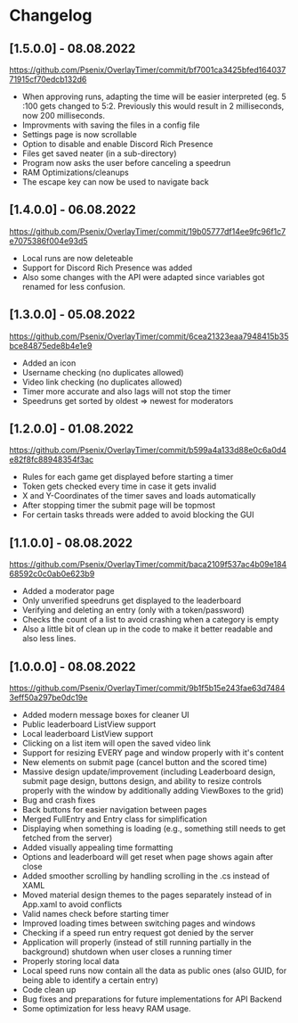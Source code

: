 # Changelog

## [1.5.0.0] - 08.08.2022

https://github.com/Psenix/OverlayTimer/commit/bf7001ca3425bfed16403771915cf70edcb132d6

- When approving runs, adapting the time will be easier interpreted (eg. 5 :100 gets changed to 5:2. Previously this would result in 2 milliseconds, now 200 milliseconds.
- Improvments with saving the files in a config file
- Settings page is now scrollable
- Option to disable and enable Discord Rich Presence
- Files get saved neater (in a sub-directory)
- Program now asks the user before canceling a speedrun
- RAM Optimizations/cleanups
- The escape key can now be used to navigate back

## [1.4.0.0] - 06.08.2022

https://github.com/Psenix/OverlayTimer/commit/19b05777df14ee9fc96f1c7e7075386f004e93d5

- Local runs are now deleteable
- Support for Discord Rich Presence was added
- Also some changes with the API were adapted since variables got renamed for less confusion.

## [1.3.0.0] - 05.08.2022
https://github.com/Psenix/OverlayTimer/commit/6cea21323eaa7948415b35bce84875ede8b4e1e9

- Added an icon
- Username checking (no duplicates allowed)
- Video link checking (no duplicates allowed)
- Timer more accurate and also lags will not stop the timer
- Speedruns get sorted by oldest => newest for moderators

## [1.2.0.0] - 01.08.2022
https://github.com/Psenix/OverlayTimer/commit/b599a4a133d88e0c6a0d4e82f8fc88948354f3ac

- Rules for each game get displayed before starting a timer
- Token gets checked every time in case it gets invalid
- X and Y-Coordinates of the timer saves and loads automatically
- After stopping timer the submit page will be topmost
- For certain tasks threads were added to avoid blocking the GUI

## [1.1.0.0] - 08.08.2022
https://github.com/Psenix/OverlayTimer/commit/baca2109f537ac4b09e18468592c0c0ab0e623b9

- Added a moderator page
- Only unverified speedruns get displayed to the leaderboard
- Verifying and deleting an entry (only with a token/password)
- Checks the count of a list to avoid crashing when a category is empty
- Also a little bit of clean up in the code to make it better readable and also less lines.

## [1.0.0.0] - 08.08.2022
https://github.com/Psenix/OverlayTimer/commit/9b1f5b15e243fae63d74843eff50a297be0dc19e

- Added modern message boxes for cleaner UI
- Public leaderboard ListView support
- Local leaderboard ListView support
- Clicking on a list item will open the saved video link
- Support for resizing EVERY page and window properly with it's content
- New elements on submit page (cancel button and the scored time)
- Massive design update/improvement (including Leaderboard design, submit page design, buttons design, and ability to resize controls properly with the window by additionally adding ViewBoxes to the grid)
- Bug and crash fixes
- Back buttons for easier navigation between pages
- Merged FullEntry and Entry class for simplification
- Displaying when something is loading (e.g., something still needs to get fetched from the server)
- Added visually appealing time formatting
- Options and leaderboard will get reset when page shows again after close
- Added smoother scrolling by handling scrolling in the .cs instead of XAML
- Moved material design themes to the pages separately instead of in App.xaml to avoid conflicts
- Valid names check before starting timer
- Improved loading times between switching pages and windows
- Checking if a speed run entry request got denied by the server
- Application will properly (instead of still running partially in the background) shutdown when user closes a running timer
- Properly storing local data
- Local speed runs now contain all the data as public ones (also GUID, for being able to identify a certain entry)
- Code clean up
- Bug fixes and preparations for future implementations for API Backend
- Some optimization for less heavy RAM usage.
